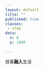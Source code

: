 ```yaml
---
layout: default
title: ""
published: true
classes:
 - step
data:
  x: 0
  y: 1000

---
```


技客**融入**生活

